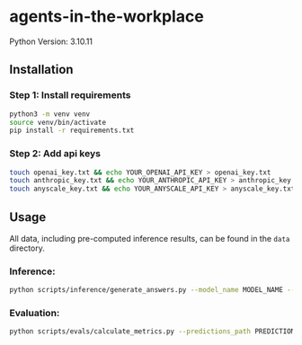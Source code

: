 # agents-in-the-workplace

Python Version: 3.10.11

## Installation

### Step 1: Install requirements
```bash
python3 -m venv venv
source venv/bin/activate
pip install -r requirements.txt
```

### Step 2: Add api keys
```bash
touch openai_key.txt && echo YOUR_OPENAI_API_KEY > openai_key.txt
touch anthropic_key.txt && echo YOUR_ANTHROPIC_API_KEY > anthropic_key.txt
touch anyscale_key.txt && echo YOUR_ANYSCALE_API_KEY > anyscale_key.txt
```

## Usage
All data, including pre-computed inference results, can be found in the `data` directory.

### Inference:

```bash
python scripts/inference/generate_answers.py --model_name MODEL_NAME --questions_path QUESTIONS_PATH
```

### Evaluation:

```bash
python scripts/evals/calculate_metrics.py --predictions_path PREDICTIONS_PATH --ground_truth_path GROUND_TRUTH_PATH     
```
